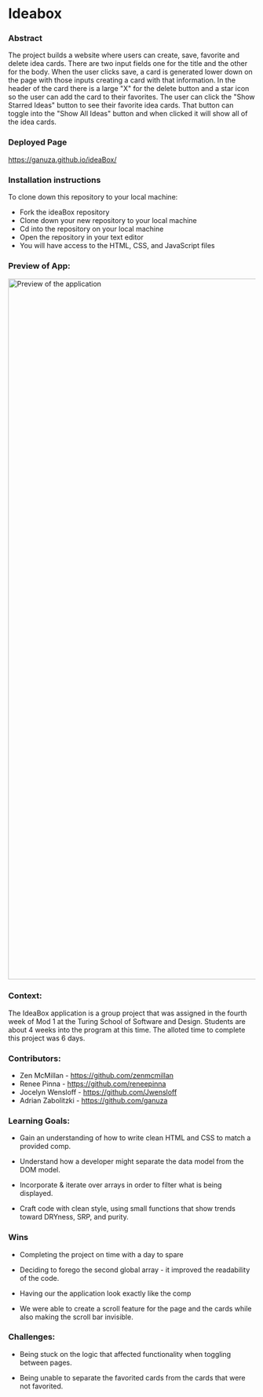 # Ideabox

### Abstract

The project builds a website where users can create, save, favorite and delete idea cards. There are two input fields one for the title and the other for the body. When the user clicks save, a card is generated lower down on the page with those inputs creating a card with that information. In the header of the card there is a large "X" for the delete button and a star icon so the user can add the card to their favorites. The user can click the "Show Starred Ideas" button to see their favorite idea cards. That button can toggle into the "Show All Ideas" button and when clicked it will show all of the idea cards.

### Deployed Page

https://ganuza.github.io/ideaBox/

### Installation instructions

To clone down this repository to your local machine:

* Fork the ideaBox repository
* Clone down your new repository to your local machine
* Cd into the repository on your local machine
* Open the repository in your text editor
* You will have access to the HTML, CSS, and JavaScript files

### Preview of App:

<img width="1428" alt="Preview of the application" src="https://user-images.githubusercontent.com/61986277/243403912-7cc3cce8-beee-442b-a9e7-36b06d7514e3.png">

### Context:

The IdeaBox application is a group project that was assigned in the fourth week of Mod 1 at the Turing School of Software and Design. Students are about 4 weeks into the program at this time. The alloted time to complete this project was 6 days.

### Contributors:

- Zen McMillan - https://github.com/zenmcmillan
- Renee Pinna - https://github.com/reneepinna
- Jocelyn Wensloff - https://github.com/Jwensloff
- Adrian Zabolitzki - https://github.com/ganuza

### Learning Goals:

* Gain an understanding of how to write clean HTML and CSS to match a provided comp.

* Understand how a developer might separate the data model from the DOM model.

* Incorporate & iterate over arrays in order to filter what is being displayed.

* Craft code with clean style, using small functions that show trends toward DRYness, SRP, and purity.


### Wins 

* Completing the project on time with a day to spare

* Deciding to forego the second global array - it improved the readability of the code.

* Having our the application look exactly like the comp

* We were able to create a scroll feature for the page and the cards while also making the scroll bar invisible.

### Challenges:

* Being stuck on the logic that affected functionality when toggling between pages.

* Being unable to separate the favorited cards from the cards that were not favorited.





